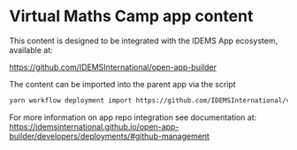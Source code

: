 # Virtual Maths Camp app content

This content is designed to be integrated with the IDEMS App ecosystem, available at:

https://github.com/IDEMSInternational/open-app-builder

The content can be imported into the parent app via the script

```sh
yarn workflow deployment import https://github.com/IDEMSInternational/vmc-app-content
```

For more information on app repo integration see documentation at:
https://idemsinternational.github.io/open-app-builder/developers/deployments/#github-management

